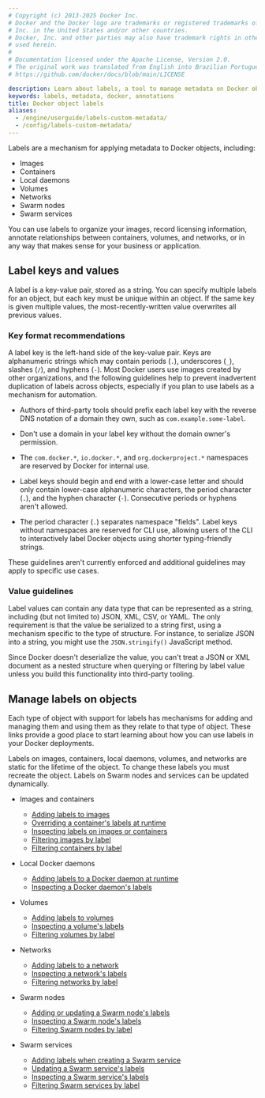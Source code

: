 ```yaml
---
# Copyright (c) 2013-2025 Docker Inc.
# Docker and the Docker logo are trademarks or registered trademarks of Docker,
# Inc. in the United States and/or other countries.
# Docker, Inc. and other parties may also have trademark rights in other terms
# used herein.
#
# Documentation licensed under the Apache License, Version 2.0.
# The original work was translated from English into Brazilian Portuguese.
# https://github.com/docker/docs/blob/main/LICENSE

description: Learn about labels, a tool to manage metadata on Docker objects.
keywords: labels, metadata, docker, annotations
title: Docker object labels
aliases:
  - /engine/userguide/labels-custom-metadata/
  - /config/labels-custom-metadata/
---
```

Labels are a mechanism for applying metadata to Docker objects, including:

- Images
- Containers
- Local daemons
- Volumes
- Networks
- Swarm nodes
- Swarm services

You can use labels to organize your images, record licensing information, annotate
relationships between containers, volumes, and networks, or in any way that makes
sense for your business or application.

## Label keys and values

A label is a key-value pair, stored as a string. You can specify multiple labels
for an object, but each key must be unique within an object. If the
same key is given multiple values, the most-recently-written value overwrites
all previous values.

### Key format recommendations

A label key is the left-hand side of the key-value pair. Keys are alphanumeric
strings which may contain periods (`.`), underscores (`_`), slashes (`/`), and hyphens (`-`). Most Docker users use
images created by other organizations, and the following guidelines help to
prevent inadvertent duplication of labels across objects, especially if you plan
to use labels as a mechanism for automation.

- Authors of third-party tools should prefix each label key with the
  reverse DNS notation of a domain they own, such as `com.example.some-label`.

- Don't use a domain in your label key without the domain owner's permission.

- The `com.docker.*`, `io.docker.*`, and `org.dockerproject.*` namespaces are
  reserved by Docker for internal use.

- Label keys should begin and end with a lower-case letter and should only
  contain lower-case alphanumeric characters, the period character (`.`), and
  the hyphen character (`-`). Consecutive periods or hyphens aren't allowed.

- The period character (`.`) separates namespace "fields". Label keys without
  namespaces are reserved for CLI use, allowing users of the CLI to interactively
  label Docker objects using shorter typing-friendly strings.

These guidelines aren't currently enforced and additional guidelines may apply
to specific use cases.

### Value guidelines

Label values can contain any data type that can be represented as a string,
including (but not limited to) JSON, XML, CSV, or YAML. The only requirement is
that the value be serialized to a string first, using a mechanism specific to
the type of structure. For instance, to serialize JSON into a string, you might
use the `JSON.stringify()` JavaScript method.

Since Docker doesn't deserialize the value, you can't treat a JSON or XML
document as a nested structure when querying or filtering by label value unless
you build this functionality into third-party tooling.

## Manage labels on objects

Each type of object with support for labels has mechanisms for adding and
managing them and using them as they relate to that type of object. These links
provide a good place to start learning about how you can use labels in your
Docker deployments.

Labels on images, containers, local daemons, volumes, and networks are static for
the lifetime of the object. To change these labels you must recreate the object.
Labels on Swarm nodes and services can be updated dynamically.

- Images and containers

  - [Adding labels to images](/reference/dockerfile.md#label)
  - [Overriding a container's labels at runtime](/reference/cli/docker/container/run.md#label)
  - [Inspecting labels on images or containers](/reference/cli/docker/inspect.md)
  - [Filtering images by label](/reference/cli/docker/image/ls.md#filter)
  - [Filtering containers by label](/reference/cli/docker/container/ls.md#filter)

- Local Docker daemons

  - [Adding labels to a Docker daemon at runtime](/reference/cli/dockerd.md)
  - [Inspecting a Docker daemon's labels](/reference/cli/docker/system/info.md)

- Volumes

  - [Adding labels to volumes](/reference/cli/docker/volume/create.md)
  - [Inspecting a volume's labels](/reference/cli/docker/volume/inspect.md)
  - [Filtering volumes by label](/reference/cli/docker/volume/ls.md#filter)

- Networks

  - [Adding labels to a network](/reference/cli/docker/network/create.md)
  - [Inspecting a network's labels](/reference/cli/docker/network/inspect.md)
  - [Filtering networks by label](/reference/cli/docker/network/ls.md#filter)

- Swarm nodes

  - [Adding or updating a Swarm node's labels](/reference/cli/docker/node/update.md#label-add)
  - [Inspecting a Swarm node's labels](/reference/cli/docker/node/inspect.md)
  - [Filtering Swarm nodes by label](/reference/cli/docker/node/ls.md#filter)

- Swarm services
  - [Adding labels when creating a Swarm service](/reference/cli/docker/service/create.md#label)
  - [Updating a Swarm service's labels](/reference/cli/docker/service/update.md)
  - [Inspecting a Swarm service's labels](/reference/cli/docker/service/inspect.md)
  - [Filtering Swarm services by label](/reference/cli/docker/service/ls.md#filter)
